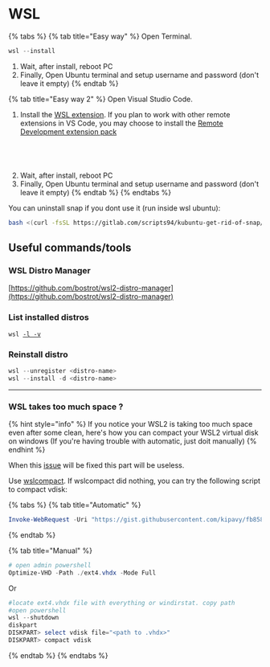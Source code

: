 # WSL

{% tabs %}
{% tab title="Easy way" %}
Open Terminal.

```powershell
wsl --install
```

1. Wait, after install, reboot PC
2. Finally, Open Ubuntu terminal and setup username and password (don't leave it empty)
{% endtab %}

{% tab title="Easy way 2" %}
Open Visual Studio Code.

1. Install the [WSL extension](https://marketplace.visualstudio.com/items?itemName=ms-vscode-remote.remote-wsl). If you plan to work with other remote extensions in VS Code, you may choose to install the [Remote Development extension pack](https://aka.ms/vscode-remote/download/extension)

<figure><img src="../../.gitbook/assets/image (4).png" alt=""><figcaption></figcaption></figure>

<figure><img src="../../.gitbook/assets/image (5).png" alt=""><figcaption></figcaption></figure>

<figure><img src="../../.gitbook/assets/image (7).png" alt=""><figcaption></figcaption></figure>

<figure><img src="../../.gitbook/assets/image (10).png" alt=""><figcaption></figcaption></figure>

2. Wait, after install, reboot PC
3. Finally, Open Ubuntu terminal and setup username and password (don't leave it empty)
{% endtab %}
{% endtabs %}

You can uninstall snap if you dont use it (run inside wsl ubuntu):

```bash
bash <(curl -fsSL https://gitlab.com/scripts94/kubuntu-get-rid-of-snap/-/raw/main/Kubuntu_get_rid_of_Snap.sh)
```

## Useful commands/tools

### WSL Distro Manager

[https://github.com/bostrot/wsl2-distro-manager](https://github.com/bostrot/wsl2-distro-manager)

### List installed distros

<pre class="language-powershell"><code class="lang-powershell">wsl <a data-footnote-ref href="#user-content-fn-1">-l -v</a>
</code></pre>

### Reinstall distro

```powershell
wsl --unregister <distro-name>
wsl --install -d <distro-name>
```

***

### WSL takes too much space ?

{% hint style="info" %}
If you notice your WSL2 is taking too much space even after some clean, here's how you can compact your WSL2 virtual disk on windows (If you're having trouble with automatic, just doit manually)
{% endhint %}

When this [issue](https://github.com/microsoft/WSL/issues/4699) will be fixed this part will be useless.

Use [wslcompact](https://github.com/okibcn/wslcompact?tab=readme-ov-file#option-1-as-a-powershell-module). If wslcompact did nothing, you can try the following script to compact vdisk:

{% tabs %}
{% tab title="Automatic" %}
```powershell
Invoke-WebRequest -Uri "https://gist.githubusercontent.com/kipavy/fb858118c2b373369741ac084c6c3d45/raw/7598671681ec3513d9c27931d9730f57639f1436/compact-wsl2.ps1" -OutFile "$env:TEMP\compact-wsl2.ps1"; powershell -ExecutionPolicy Bypass -File "$env:TEMP\compact-wsl2.ps1"
```
{% endtab %}

{% tab title="Manual" %}
```powershell
# open admin powershell
Optimize-VHD -Path ./ext4.vhdx -Mode Full
```

Or

```powershell
#locate ext4.vhdx file with everything or windirstat. copy path
#open powershell
wsl --shutdown
diskpart
DISKPART> select vdisk file="<path to .vhdx>"
DISKPART> compact vdisk
```
{% endtab %}
{% endtabs %}

[^1]: \--list --verbose
